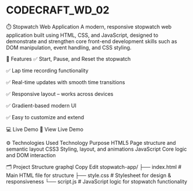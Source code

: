 # CODECRAFT_WD_02


⏱️ Stopwatch Web Application
A modern, responsive stopwatch web application built using HTML, CSS, and JavaScript, designed to demonstrate and strengthen core front-end development skills such as DOM manipulation, event handling, and CSS styling.

🚀 Features
✅ Start, Pause, and Reset the stopwatch

✅ Lap time recording functionality

✅ Real-time updates with smooth time transitions

✅ Responsive layout – works across devices

✅ Gradient-based modern UI

✅ Easy to customize and extend

💻 Live Demo
🔗 View Live Demo

⚙️ Technologies Used
Technology	Purpose
HTML5	Page structure and semantic layout
CSS3	Styling, layout, and animations
JavaScript	Core logic and DOM interaction

🗂️ Project Structure
graphql
Copy
Edit
stopwatch-app/
├── index.html      # Main HTML file for structure
├── style.css       # Stylesheet for design & responsiveness
└── script.js       # JavaScript logic for stopwatch functionality
